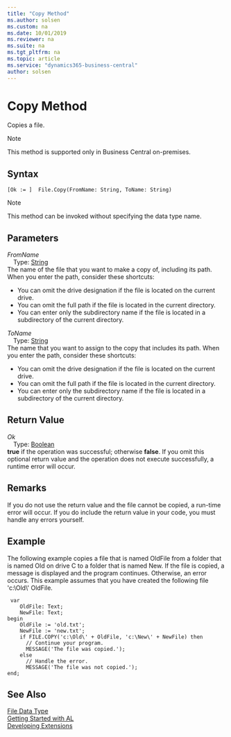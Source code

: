 ```yaml
---
title: "Copy Method"
ms.author: solsen
ms.custom: na
ms.date: 10/01/2019
ms.reviewer: na
ms.suite: na
ms.tgt_pltfrm: na
ms.topic: article
ms.service: "dynamics365-business-central"
author: solsen
---
```

[//]: # (START>DO_NOT_EDIT)
[//]: # (IMPORTANT:Do not edit any of the content between here and the END>DO_NOT_EDIT.)
[//]: # (Any modifications should be made in the .xml files in the ModernDev repo.)
# Copy Method
Copies a file.

> [!NOTE]
> This method is supported only in Business Central on-premises.

## Syntax
```
[Ok := ]  File.Copy(FromName: String, ToName: String)
```
> [!NOTE]  
> This method can be invoked without specifying the data type name.  
## Parameters
*FromName*  
&emsp;Type: [String](../string/string-data-type.md)  
The name of the file that you want to make a copy of, including its path. When you enter the path, consider these shortcuts:
-   You can omit the drive designation if the file is located on the current drive.
-   You can omit the full path if the file is located in the current directory.
-   You can enter only the subdirectory name if the file is located in a subdirectory of the current directory.
          
*ToName*  
&emsp;Type: [String](../string/string-data-type.md)  
The name that you want to assign to the copy that includes its path. When you enter the path, consider these shortcuts:
-   You can omit the drive designation if the file is located on the current drive.
-   You can omit the full path if the file is located in the current directory.
-   You can enter only the subdirectory name if the file is located in a subdirectory of the current directory.
          


## Return Value
*Ok*  
&emsp;Type: [Boolean](../boolean/boolean-data-type.md)  
**true** if the operation was successful; otherwise **false**.  If you omit this optional return value and the operation does not execute successfully, a runtime error will occur.    


[//]: # (IMPORTANT: END>DO_NOT_EDIT)

## Remarks  
 If you do not use the return value and the file cannot be copied, a run-time error will occur. If you do include the return value in your code, you must handle any errors yourself.  
  
## Example  
 The following example copies a file that is named OldFile from a folder that is named Old on drive C to a folder that is named New. If the file is copied, a message is displayed and the program continues. Otherwise, an error occurs. This example assumes that you have created the following file 'c:\\Old\\' OldFile.  

```
 var
    OldFile: Text;
    NewFile: Text;
begin
    OldFile := 'old.txt';  
    NewFile := 'new.txt';  
    if FILE.COPY('c:\Old\' + OldFile, 'c:\New\' + NewFile) then  
      // Continue your program.  
      MESSAGE('The file was copied.');  
    else  
      // Handle the error.  
      MESSAGE('The file was not copied.');  
end;
```  
  

## See Also
[File Data Type](file-data-type.md)  
[Getting Started with AL](../../devenv-get-started.md)  
[Developing Extensions](../../devenv-dev-overview.md)